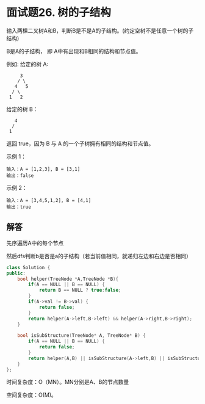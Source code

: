 # 面试题26. 树的子结构
输入两棵二叉树A和B，判断B是不是A的子结构。(约定空树不是任意一个树的子结构)

B是A的子结构， 即 A中有出现和B相同的结构和节点值。

例如:
给定的树 A:
```
     3
    / \
   4   5
  / \
 1   2
 ```
给定的树 B：
```
   4 
  /
 1
```
返回 true，因为 B 与 A 的一个子树拥有相同的结构和节点值。

示例 1：
```
输入：A = [1,2,3], B = [3,1]
输出：false
```
示例 2：
```
输入：A = [3,4,5,1,2], B = [4,1]
输出：true
```

## 解答

先序遍历A中的每个节点

然后dfs判断b是否是a的子结构（若当前值相同，就递归左边和右边是否相同）

```C++
class Solution {
public:
    bool helper(TreeNode *A,TreeNode *B){
        if(A == NULL || B == NULL) {
            return B == NULL ? true:false;
        }
        if(A->val != B->val) {
            return false;
        }
        return helper(A->left,B->left) && helper(A->right,B->right);
    }
    
    bool isSubStructure(TreeNode* A, TreeNode* B) {
        if(A == NULL || B == NULL) {
            return false;
        }
        return helper(A,B) || isSubStructure(A->left,B) || isSubStructure(A->right, B);
    }
};
```

时间复杂度：O（MN）。MN分别是A、B的节点数量

空间复杂度：O(M)。

